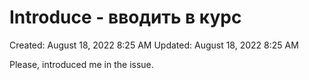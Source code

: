 # Introduce - вводить в курс

Created: August 18, 2022 8:25 AM
Updated: August 18, 2022 8:25 AM

Please, introduced me in the issue.